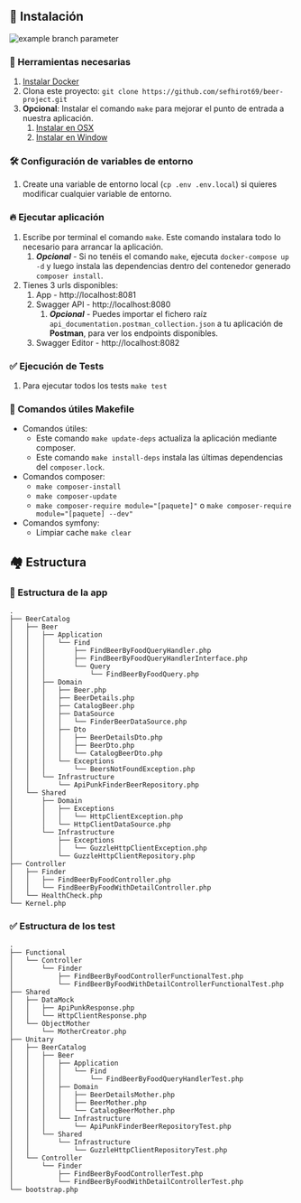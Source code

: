 ## 🚀 Instalación

![example branch parameter](https://github.com/github/docs/actions/workflows/main.yml/badge.svg?branch=master)

### 🐳 Herramientas necesarias

1. [Instalar Docker](https://www.docker.com/get-started)
2. Clona este proyecto: `git clone https://github.com/sefhirot69/beer-project.git`
3. __Opcional__: Instalar el comando `make` para mejorar el punto de entrada a nuestra aplicación.
    1. [Instalar en OSX](https://formulae.brew.sh/formula/make)
    2. [Instalar en Window](https://parzibyte.me/blog/2020/12/30/instalar-make-windows/#Descargar_make)
    
### 🛠️ Configuración de variables de entorno

1. Create una variable de entorno local (`cp .env .env.local`) si quieres modificar cualquier variable de entorno.

### 🔥 Ejecutar aplicación

1. Escribe por terminal el comando `make`. Este comando instalara todo lo necesario para arrancar la aplicación.
   1. ***Opcional*** - Si no tenéis el comando `make`, ejecuta `docker-compose up -d` y luego instala las dependencias dentro del contenedor generado `composer install`.
2. Tienes 3 urls disponibles:
   1. App - http://localhost:8081
   2. Swagger API - http://localhost:8080
      1. ***Opcional*** - Puedes importar el fichero raíz `api_documentation.postman_collection.json` a tu aplicación de **Postman**, para ver los endpoints disponibles.
   3. Swagger Editor - http://localhost:8082

### ✅ Ejecución de Tests

1. Para ejecutar todos los tests `make test`

### 🦌 Comandos útiles __Makefile__ ###
* Comandos útiles:
    * Este comando `make update-deps` actualiza la aplicación mediante composer.
    * Este comando `make install-deps` instala las últimas dependencias del `composer.lock`.
* Comandos composer:
    * `make composer-install`
    * `make composer-update`
    * `make composer-require module="[paquete]"` o `make composer-require module="[paquete] --dev"`
* Comandos symfony:
    * Limpiar cache `make clear`

## 🏘 Estructura

### 🌳 Estructura de la app

```
.
├── BeerCatalog
│   ├── Beer
│   │   ├── Application
│   │   │   └── Find
│   │   │       ├── FindBeerByFoodQueryHandler.php
│   │   │       ├── FindBeerByFoodQueryHandlerInterface.php
│   │   │       └── Query
│   │   │           └── FindBeerByFoodQuery.php
│   │   ├── Domain
│   │   │   ├── Beer.php
│   │   │   ├── BeerDetails.php
│   │   │   ├── CatalogBeer.php
│   │   │   ├── DataSource
│   │   │   │   └── FinderBeerDataSource.php
│   │   │   ├── Dto
│   │   │   │   ├── BeerDetailsDto.php
│   │   │   │   ├── BeerDto.php
│   │   │   │   └── CatalogBeerDto.php
│   │   │   └── Exceptions
│   │   │       └── BeersNotFoundException.php
│   │   └── Infrastructure
│   │       └── ApiPunkFinderBeerRepository.php
│   └── Shared
│       ├── Domain
│       │   ├── Exceptions
│       │   │   └── HttpClientException.php
│       │   └── HttpClientDataSource.php
│       └── Infrastructure
│           ├── Exceptions
│           │   └── GuzzleHttpClientException.php
│           └── GuzzleHttpClientRepository.php
├── Controller
│   ├── Finder
│   │   ├── FindBeerByFoodController.php
│   │   └── FindBeerByFoodWithDetailController.php
│   └── HealthCheck.php
└── Kernel.php

```

### ✅  Estructura de los test

```
.
├── Functional
│   └── Controller
│       └── Finder
│           ├── FindBeerByFoodControllerFunctionalTest.php
│           └── FindBeerByFoodWithDetailControllerFunctionalTest.php
├── Shared
│   ├── DataMock
│   │   ├── ApiPunkResponse.php
│   │   └── HttpClientResponse.php
│   └── ObjectMother
│       └── MotherCreator.php
├── Unitary
│   ├── BeerCatalog
│   │   ├── Beer
│   │   │   ├── Application
│   │   │   │   └── Find
│   │   │   │       └── FindBeerByFoodQueryHandlerTest.php
│   │   │   ├── Domain
│   │   │   │   ├── BeerDetailsMother.php
│   │   │   │   ├── BeerMother.php
│   │   │   │   └── CatalogBeerMother.php
│   │   │   └── Infrastructure
│   │   │       └── ApiPunkFinderBeerRepositoryTest.php
│   │   └── Shared
│   │       └── Infrastructure
│   │           └── GuzzleHttpClientRepositoryTest.php
│   └── Controller
│       └── Finder
│           ├── FindBeerByFoodControllerTest.php
│           └── FindBeerByFoodWithDetailControllerTest.php
└── bootstrap.php

```